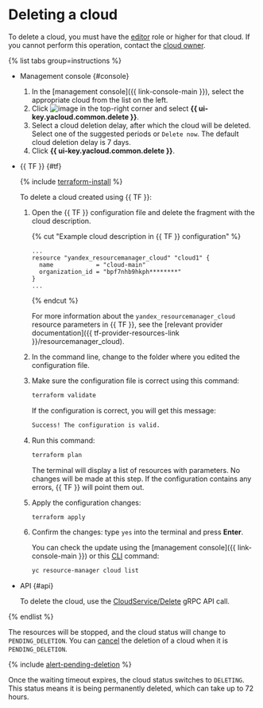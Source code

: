 # Deleting a cloud


To delete a cloud, you must have the [editor](../../../iam/roles-reference.md#editor) role or higher for that cloud. If you cannot perform this operation, contact the [cloud owner](../../concepts/resources-hierarchy.md#owner).

{% list tabs group=instructions %}

- Management console {#console}

  1. In the [management console]({{ link-console-main }}), select the appropriate cloud from the list on the left.
  1. Click ![image](../../../_assets/console-icons/ellipsis.svg) in the top-right corner and select **{{ ui-key.yacloud.common.delete }}**.
  1. Select a cloud deletion delay, after which the cloud will be deleted. Select one of the suggested periods or `Delete now`. The default cloud deletion delay is 7 days.
  1. Click **{{ ui-key.yacloud.common.delete }}**.

- {{ TF }} {#tf}

  {% include [terraform-install](../../../_includes/terraform-install.md) %}

  To delete a cloud created using {{ TF }}:

  1. Open the {{ TF }} configuration file and delete the fragment with the cloud description.

      {% cut "Example cloud description in {{ TF }} configuration" %}

      ```hcl
      ...
      resource "yandex_resourcemanager_cloud" "cloud1" {
        name            = "cloud-main"
        organization_id = "bpf7nhb9hkph********"
      }
      ...
      ```

      {% endcut %}

      For more information about the `yandex_resourcemanager_cloud` resource parameters in {{ TF }}, see the [relevant provider documentation]({{ tf-provider-resources-link }}/resourcemanager_cloud).
  1. In the command line, change to the folder where you edited the configuration file.
  1. Make sure the configuration file is correct using this command:

      ```bash
      terraform validate
      ```

      If the configuration is correct, you will get this message:
     
      ```bash
      Success! The configuration is valid.
      ```

  1. Run this command:

      ```bash
      terraform plan
      ```

      The terminal will display a list of resources with parameters. No changes will be made at this step. If the configuration contains any errors, {{ TF }} will point them out.
  1. Apply the configuration changes:

      ```bash
      terraform apply
      ```

  1. Confirm the changes: type `yes` into the terminal and press **Enter**.

      You can check the update using the [management console]({{ link-console-main }}) or this [CLI](../../../cli/quickstart.md) command:

      ```bash
      yc resource-manager cloud list
      ```

- API {#api}

  To delete the cloud, use the [CloudService/Delete](../../api-ref/grpc/Cloud/delete.md) gRPC API call.

{% endlist %}

The resources will be stopped, and the cloud status will change to `PENDING_DELETION`. You can [cancel](delete-cancel.md) the deletion of a cloud when it is `PENDING_DELETION`.

{% include [alert-pending-deletion](../../../_includes/resource-manager/alert-pending-deletion.md) %}

Once the waiting timeout expires, the cloud status switches to `DELETING`. This status means it is being permanently deleted, which can take up to 72 hours.
